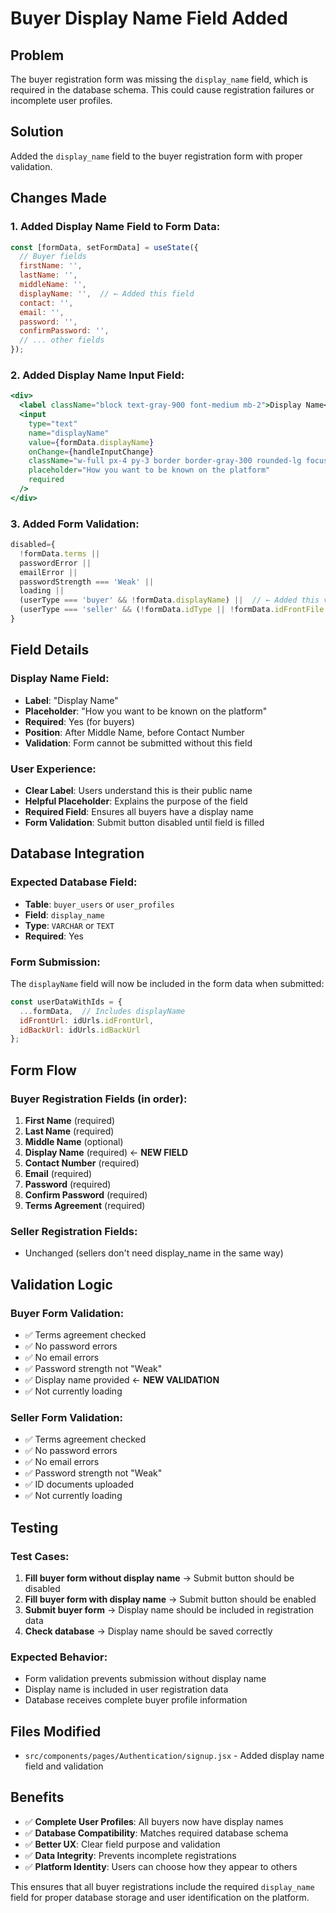 # Buyer Display Name Field Added

## Problem
The buyer registration form was missing the `display_name` field, which is required in the database schema. This could cause registration failures or incomplete user profiles.

## Solution
Added the `display_name` field to the buyer registration form with proper validation.

## Changes Made

### **1. Added Display Name Field to Form Data:**
```jsx
const [formData, setFormData] = useState({
  // Buyer fields
  firstName: '',
  lastName: '',
  middleName: '',
  displayName: '',  // ← Added this field
  contact: '',
  email: '',
  password: '',
  confirmPassword: '',
  // ... other fields
});
```

### **2. Added Display Name Input Field:**
```jsx
<div>
  <label className="block text-gray-900 font-medium mb-2">Display Name</label>
  <input
    type="text"
    name="displayName"
    value={formData.displayName}
    onChange={handleInputChange}
    className="w-full px-4 py-3 border border-gray-300 rounded-lg focus:outline-none focus:ring-2 focus:ring-blue-500 focus:border-transparent"
    placeholder="How you want to be known on the platform"
    required
  />
</div>
```

### **3. Added Form Validation:**
```jsx
disabled={
  !formData.terms || 
  passwordError || 
  emailError || 
  passwordStrength === 'Weak' || 
  loading ||
  (userType === 'buyer' && !formData.displayName) ||  // ← Added this validation
  (userType === 'seller' && (!formData.idType || !formData.idFrontFile || !formData.idBackFile))
}
```

## Field Details

### **Display Name Field:**
- **Label**: "Display Name"
- **Placeholder**: "How you want to be known on the platform"
- **Required**: Yes (for buyers)
- **Position**: After Middle Name, before Contact Number
- **Validation**: Form cannot be submitted without this field

### **User Experience:**
- **Clear Label**: Users understand this is their public name
- **Helpful Placeholder**: Explains the purpose of the field
- **Required Field**: Ensures all buyers have a display name
- **Form Validation**: Submit button disabled until field is filled

## Database Integration

### **Expected Database Field:**
- **Table**: `buyer_users` or `user_profiles`
- **Field**: `display_name`
- **Type**: `VARCHAR` or `TEXT`
- **Required**: Yes

### **Form Submission:**
The `displayName` field will now be included in the form data when submitted:
```javascript
const userDataWithIds = {
  ...formData,  // Includes displayName
  idFrontUrl: idUrls.idFrontUrl,
  idBackUrl: idUrls.idBackUrl
};
```

## Form Flow

### **Buyer Registration Fields (in order):**
1. **First Name** (required)
2. **Last Name** (required)
3. **Middle Name** (optional)
4. **Display Name** (required) ← **NEW FIELD**
5. **Contact Number** (required)
6. **Email** (required)
7. **Password** (required)
8. **Confirm Password** (required)
9. **Terms Agreement** (required)

### **Seller Registration Fields:**
- Unchanged (sellers don't need display_name in the same way)

## Validation Logic

### **Buyer Form Validation:**
- ✅ Terms agreement checked
- ✅ No password errors
- ✅ No email errors
- ✅ Password strength not "Weak"
- ✅ Display name provided ← **NEW VALIDATION**
- ✅ Not currently loading

### **Seller Form Validation:**
- ✅ Terms agreement checked
- ✅ No password errors
- ✅ No email errors
- ✅ Password strength not "Weak"
- ✅ ID documents uploaded
- ✅ Not currently loading

## Testing

### **Test Cases:**
1. **Fill buyer form without display name** → Submit button should be disabled
2. **Fill buyer form with display name** → Submit button should be enabled
3. **Submit buyer form** → Display name should be included in registration data
4. **Check database** → Display name should be saved correctly

### **Expected Behavior:**
- Form validation prevents submission without display name
- Display name is included in user registration data
- Database receives complete buyer profile information

## Files Modified
- `src/components/pages/Authentication/signup.jsx` - Added display name field and validation

## Benefits
- ✅ **Complete User Profiles**: All buyers now have display names
- ✅ **Database Compatibility**: Matches required database schema
- ✅ **Better UX**: Clear field purpose and validation
- ✅ **Data Integrity**: Prevents incomplete registrations
- ✅ **Platform Identity**: Users can choose how they appear to others

This ensures that all buyer registrations include the required `display_name` field for proper database storage and user identification on the platform.

